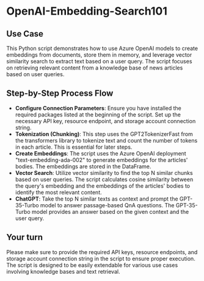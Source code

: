 # OpenAI-Embedding-Search101

## Use Case
This Python script demonstrates how to use Azure OpenAI models to create embeddings from documents, store them in memory, and leverage vector similarity search to extract text based on a user query. The script focuses on retrieving relevant content from a knowledge base of news articles based on user queries.

## Step-by-Step Process Flow
- **Configure Connection Parameters**: Ensure you have installed the required packages listed at the beginning of the script. Set up the necessary API key, resource endpoint, and storage account connection string.
- **Tokenization (Chunking)**: This step uses the GPT2TokenizerFast from the transformers library to tokenize text and count the number of tokens in each article. This is essential for later steps.
- **Create Embeddings**: The script uses the Azure OpenAI deployment "text-embedding-ada-002" to generate embeddings for the articles' bodies. The embeddings are stored in the DataFrame.
- **Vector Search**: Utilize vector similarity to find the top N similar chunks based on user queries. The script calculates cosine similarity between the query's embedding and the embeddings of the articles' bodies to identify the most relevant content.
- **ChatGPT**: Take the top N similar texts as context and prompt the GPT-35-Turbo model to answer passage-based QnA questions. The GPT-35-Turbo model provides an answer based on the given context and the user query.

## Your turn
Please make sure to provide the required API keys, resource endpoints, and storage account connection string in the script to ensure proper execution. The script is designed to be easily extendable for various use cases involving knowledge bases and text retrieval.
